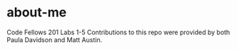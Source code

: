 # about-me

Code Fellows 201 Labs 1-5
Contributions to this repo were provided by both Paula Davidson and Matt Austin.
